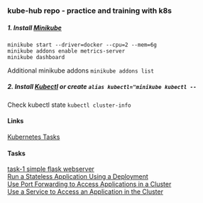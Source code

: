 ### kube-hub repo - practice and training with k8s 
##### 1. Install [Minikube](https://minikube.sigs.k8s.io/docs/start/) 

```shell
minikube start --driver=docker --cpu=2 --mem=6g
minikube addons enable metrics-server
minikube dashboard
```
Additional minikube addons `minikube addons list`

##### 2. Install [Kubectl](https://kubernetes.io/docs/tasks/tools/install-kubectl-linux/) or create `alias kubectl="minikube kubectl --`

Check kubectl state `kubectl cluster-info`

#### Links
[Kubernetes Tasks](https://kubernetes.io/docs/tasks/) 

#### Tasks
[task-1 simple flask webserver](https://github.com/dmitriyshub/kube-hub/blob/main/task-1/) \
[Run a Stateless Application Using a Deployment](https://github.com/dmitriyshub/kube-hub/tree/main/tutorials/1-statelessApp) \
[Use Port Forwarding to Access Applications in a Cluster](https://github.com/dmitriyshub/kube-hub/tree/main/tutorials/2-portForward) \
[Use a Service to Access an Application in the Cluster](https://kubernetes.io/docs/tasks/access-application-cluster/service-access-application-cluster/) 



